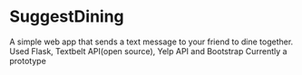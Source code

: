 # SuggestDining

A simple web app that sends a text message to your friend to dine together. Used Flask, Textbelt API(open source), Yelp API and Bootstrap
Currently a prototype

